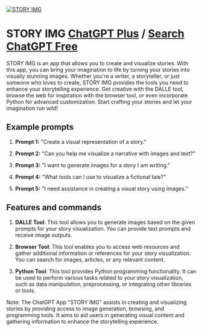 
[![STORY IMG](https://files.oaiusercontent.com/file-ZDCKrxCG0PBzHqdYhIxQaIhq?se=2123-10-16T07%3A24%3A51Z&sp=r&sv=2021-08-06&sr=b&rscc=max-age%3D31536000%2C%20immutable&rscd=attachment%3B%20filename%3Dd676e71e-8693-4f61-afea-39f3f86d4055.png&sig=HHAP0T4FMi4m%2BUyRjvaFLFt7y64kQ5qwToeg3ViX3Q8%3D)](https://chat.openai.com/g/g-48nZNN1T6-story-img)

# STORY IMG [ChatGPT Plus](https://chat.openai.com/g/g-48nZNN1T6-story-img) / [Search ChatGPT Free](https://gptcall.net/index.html#/?search=STORY%20IMG)

STORY IMG is an app that allows you to create and visualize stories. With this app, you can bring your imagination to life by turning your stories into visually stunning images. Whether you're a writer, a storyteller, or just someone who loves to create, STORY IMG provides the tools you need to enhance your storytelling experience. Get creative with the DALLE tool, browse the web for inspiration with the browser tool, or even incorporate Python for advanced customization. Start crafting your stories and let your imagination run wild!

## Example prompts

1. **Prompt 1:** "Create a visual representation of a story."

2. **Prompt 2:** "Can you help me visualize a narrative with images and text?"

3. **Prompt 3:** "I want to generate images for a story I am writing."

4. **Prompt 4:** "What tools can I use to visualize a fictional tale?"

5. **Prompt 5:** "I need assistance in creating a visual story using images."

## Features and commands

1. **DALLE Tool**: This tool allows you to generate images based on the given prompts for your story visualization. You can provide text prompts and receive image outputs.

2. **Browser Tool**: This tool enables you to access web resources and gather additional information or references for your story visualization. You can search for images, articles, or any relevant content.

3. **Python Tool**: This tool provides Python programming functionality. It can be used to perform various tasks related to your story visualization, such as data manipulation, preprocessing, or integrating other libraries or tools.

Note: The ChatGPT App "STORY IMG" assists in creating and visualizing stories by providing access to image generation, browsing, and programming tools. It aims to aid users in generating visual content and gathering information to enhance the storytelling experience.



